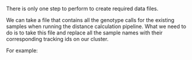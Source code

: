 There is only one step to perform to create required data files.

We can take a file that contains all the genotype calls for the existing
samples when running the distance calculation pipeline. What we need to
do is to take this file and replace all the sample names with their
corresponding tracking ids on our cluster.

For example:
```shell

```
